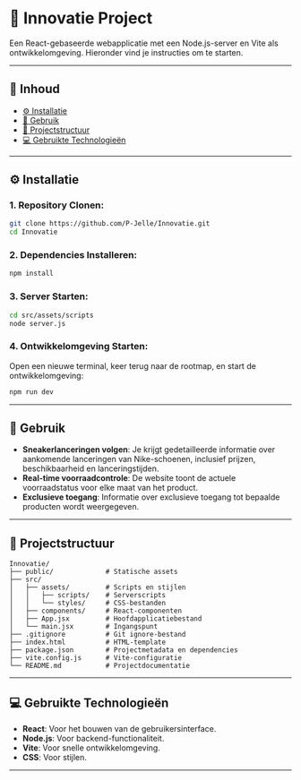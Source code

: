 # 🚀 Innovatie Project

Een React-gebaseerde webapplicatie met een Node.js-server en Vite als ontwikkelomgeving. Hieronder vind je instructies om te starten.

---

## 📑 Inhoud

- [⚙️ Installatie](#-installatie)
- [🔧 Gebruik](#-gebruik)
- [📂 Projectstructuur](#-projectstructuur)
- [💻 Gebruikte Technologieën](#-gebruikte-technologieën)

---

## ⚙️ Installatie

### 1. **Repository Clonen:**

```bash
git clone https://github.com/P-Jelle/Innovatie.git
cd Innovatie
```

### 2. **Dependencies Installeren:**

```bash
npm install
```

### 3. **Server Starten:**

```bash
cd src/assets/scripts
node server.js
```

### 4. **Ontwikkelomgeving Starten:**
Open een nieuwe terminal, keer terug naar de rootmap, en start de ontwikkelomgeving:

```bash
npm run dev
```

---

## 🔧 Gebruik
- **Sneakerlanceringen volgen**: Je krijgt gedetailleerde informatie over aankomende lanceringen van Nike-schoenen, inclusief prijzen, beschikbaarheid en lanceringstijden.
- **Real-time voorraadcontrole**: De website toont de actuele voorraadstatus voor elke maat van het product.
- **Exclusieve toegang**: Informatie over exclusieve toegang tot bepaalde producten wordt weergegeven.

---

## 📂 Projectstructuur

```
Innovatie/
├── public/             # Statische assets
├── src/                
│   ├── assets/         # Scripts en stijlen
│   │   ├── scripts/    # Serverscripts
│   │   └── styles/     # CSS-bestanden
│   ├── components/     # React-componenten
│   ├── App.jsx         # Hoofdapplicatiebestand
│   └── main.jsx        # Ingangspunt
├── .gitignore          # Git ignore-bestand
├── index.html          # HTML-template
├── package.json        # Projectmetadata en dependencies
├── vite.config.js      # Vite-configuratie
└── README.md           # Projectdocumentatie
```

---

## 💻 Gebruikte Technologieën

- **React**: Voor het bouwen van de gebruikersinterface.
- **Node.js**: Voor backend-functionaliteit.
- **Vite**: Voor snelle ontwikkelomgeving.
- **CSS**: Voor stijlen.

---
